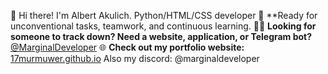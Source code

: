 👋 Hi there! I'm Albert Akulich. Python/HTML/CSS developer
🚀 **Ready for unconventional tasks, teamwork, and continuous learning.
🕵️‍♀️ **Looking for someone to track down? Need a website, application, or Telegram bot?** [@MarginalDeveloper](https://web.telegram.org/a/#-1002236692994)
🌐 **Check out my portfolio website:** [17murmuwer.github.io](https://17murmuwer.github.io/murmuwer.github.io/)
Also my discord: @marginaldeveloper
